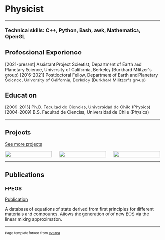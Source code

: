 # Physicist

---
### Technical skills: C++, Python, Bash, awk, Mathematica, OpenGL

## Professional Experience 
[2021-present] Assistant Project Scientist, Department of Earth and Planetary Science, University of California, Berkeley (Burkhard Militzer's group)
[2016-2021] Postdoctoral Fellow, Department of Earth and Planetary Science, University of California, Berkeley (Burkhard Militzer's group)

## Education
[2009-2015] Ph.D.  Facultad de Ciencias, Universidad de Chile (Physics)
[2004-2009] B.S.   Facultad de Ciencias, Universidad de Chile (Physics)



----
## Projects
[See more projects](/projects.md) 
<div style="display: flex; justify-content: space-between;">
    <a href="/projects.md"  style="width: 30%;">
        <img src="https://github.com/fgonzcat/VectorFields/blob/main/example.gif" style="width: 100%;" />
    </a>
    <a href="/projects"  style="width: 30%;">
        <img src="https://github.com/fgonzcat/VectorFields/blob/main/example.gif" style="width: 100%;" />
    </a>
    <a href="/projects" style="width: 30%;">
        <img src="https://github.com/fgonzcat/VectorFields/blob/main/example.gif" style="width: 100%;" />
    </a>
</div>


----
## Publications

### FPEOS
[Publication](https://doi.org/10.1103/PhysRevE.103.013203)

A database of equations of state derived from first principles for different materials and compounds. Allows the generation of of new EOS via the linear mixing approximation.










---
<p style="font-size:11px">Page template forked from <a href="https://github.com/evanca/quick-portfolio">evanca</a></p>
<!-- Remove above link if you don't want to attibute -->
